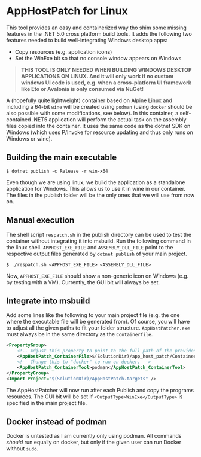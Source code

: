 # AppHostPatch for Linux

This tool provides an easy and containerized way tho shim some missing features in the .NET 5.0 cross platform build tools. It adds the following two features needed to build well-integrating Windows desktop apps:

* Copy resources (e.g. application icons)
* Set the WinExe bit so that no console window appears on Windows

> **THIS TOOL IS ONLY NEEDED WHEN BUILDING WINDOWS DESKTOP APPLICATIONS ON LINUX. And it will only work if no custom windows UI code is used, e.g. when a cross-platform UI framework like Eto or Avalonia is only consumed via NuGet!**

A (hopefully quite lightweight) container based on Alpine Linux and including a 64-bit `wine` will be created using `podman` (using `docker` should be also possible with some modifications, see below). In this container, a self-contained .NET5 application will perform the actual task on the assembly files copied into the container. It uses the same code as the dotnet SDK on Windows (which uses P/Invoke for resource updating and thus only runs on Windows or wine).

## Building the main executable
```shell
$ dotnet publish -c Release -r win-x64
```

Even though we are using linux, we build the application as a standalone application for Windows. This allows us to use it in wine in our container. The files in the publish folder will be the only ones that we will use from now on.

## Manual execution

The shell script `respatch.sh` in the publish directory can be used to test the container without integrating it into msbuild. Run the following command in the linux shell. `APPHOST_EXE_FILE` and `ASSEMBLY_DLL_FILE` point to the respective output files generated by `dotnet publish` of your main project.
```shell
$ ./respatch.sh <APPHOST_EXE_FILE> <ASSEMBLY_DLL_FILE>
```

Now, `APPHOST_EXE_FILE` should show a non-generic icon on Windows (e.g. by testing with a VM). Currently, the GUI bit will always be set.

## Integrate into msbuild

Add some lines like the following to your main project file (e.g. the one where the executable file will be generated from). Of course, you will have to adjust all the given paths to fit your folder structure. `AppHostPatcher.exe` must always be in the same directory as the `Containerfile`.

```xml
<PropertyGroup>
    <!-- Adjust this property to point to the full path of the provided Containerfile -->
    <AppHostPatch_ContainerFile>$(SolutionDir)/app_host_patch/Containerfile</AppHostPatch_ContainerFile>
    <!-- Change this to "docker" to run on docker. -->
    <AppHostPatch_ContainerTool>podman</AppHostPatch_ContainerTool>
</PropertyGroup>
<Import Project="$(SolutionDir)/AppHostPatch.targets" />
```

The AppHostPatcher will now run after each Publish and copy the programs resources. The GUI bit will be set if `<OutputType>WinExe</OutputType>` is specified in the main project file.

## Docker instead of podman

Docker is untested as I am currently only using podman. All commands *should* run equally on docker, but only if the given user can run Docker without `sudo`.
